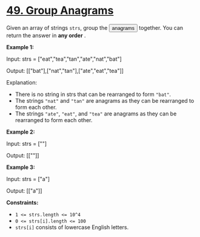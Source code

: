 # [49. Group Anagrams](https://leetcode.com/problems/group-anagrams/description/?envType=study-plan-v2&envId=top-interview-150)

Given an array of strings `strs`, group the <button type="button" aria-haspopup="dialog" aria-expanded="false" aria-controls="radix-:rp:" data-state="closed" class="">anagrams</button> together. You can return the answer in **any order** .

**Example 1:** 

<div class="example-block">
Input: strs = ["eat","tea","tan","ate","nat","bat"]

Output: [["bat"],["nat","tan"],["ate","eat","tea"]]

Explanation:

- There is no string in strs that can be rearranged to form `"bat"`.
- The strings `"nat"` and `"tan"` are anagrams as they can be rearranged to form each other.
- The strings `"ate"`, `"eat"`, and `"tea"` are anagrams as they can be rearranged to form each other.

**Example 2:** 

<div class="example-block">
Input: strs = [""]

Output: [[""]]

**Example 3:** 

<div class="example-block">
Input: strs = ["a"]

Output: [["a"]]

**Constraints:** 

- `1 <= strs.length <= 10^4`
- `0 <= strs[i].length <= 100`
- `strs[i]` consists of lowercase English letters.
